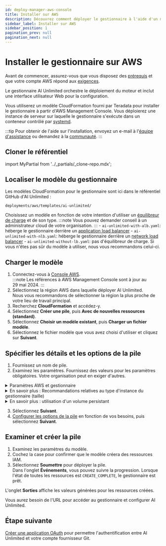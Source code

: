 ```yaml
---
id: deploy-manager-aws-console
title: Installer sur AWS
description: Découvrez comment déployer le gestionnaire à l'aide d'un modèle CloudFormation.
sidebar_label: Installer sur AWS
sidebar_position: 1
pagination_prev: null
pagination_next: null
---
```


# Installer le gestionnaire sur AWS

Avant de commencer, assurez-vous que vous disposez des [prérequis](./index.md#prerequisites) et que votre compte AWS répond aux [exigences](../resources/aws-requirements.md).

Le gestionnaire AI Unlimited orchestre le déploiement du moteur et inclut une interface utilisateur Web pour la configuration. 

Vous utiliserez un modèle CloudFormation fourni par Teradata pour installer le gestionnaire à partir d'AWS Management Console. Vous déploierez une instance de serveur sur laquelle le gestionnaire s'exécute dans un conteneur contrôlé par [systemd](../glossary.md#systemd).

:::tip
Pour obtenir de l'aide sur l'installation, envoyez un e-mail à l'<a href="mailto:aiunlimited.support@Teradata.com">équipe d'assistance</a> ou demandez à la [communauté](https://support.teradata.com/community?id=community_forum&sys_id=b0aba91597c329d0e6d2bd8c1253affa).
:::


## Cloner le référentiel

import MyPartial from '../_partials/_clone-repo.mdx';

<MyPartial />


## Localiser le modèle du gestionnaire

Les modèles CloudFormation pour le gestionnaire sont ici dans le référentiel GitHub d'AI Unlimited :

`deployments/aws/templates/ai-unlimited/`

Choisissez un modèle en fonction de votre intention d'utiliser un [équilibreur de charge](../glossary.md#load-balancer) et de son type.
:::note
Vous pouvez demander conseil à un administrateur cloud de votre organisation.
:::
    - `ai-unlimited-with-alb.yaml`: héberge le gestionnaire derrière un [application load balancer](../glossary.md#application-load-balancer)
    - `ai-unlimited-with-nlb.yaml`: héberge le gestionnaire derrière un [network load balancer](../glossary.md#network-load-balancer)
    - `ai-unlimited-without-lb.yaml`: pas d'équilibreur de charge. Si vous n'êtes pas sûr du modèle à utiliser, nous vous recommandons celui-ci.


## Charger le modèle	

1. Connectez-vous à [Console AWS](https://aws.amazon.com).<br />
   :::note
   Les références à AWS Management Console sont à jour au 29 mai 2024.
   ::: 
2. Sélectionnez la région AWS dans laquelle déployer AI Unlimited.<br />
Nous vous recommandons de sélectionner la région la plus proche de votre lieu de travail principal.
3. Recherchez **CloudFormation** et accédez-y.
4. Sélectionnez **Créer une pile**, puis **Avec de nouvelles ressources (standard)**.
5. Sélectionnez **Choisir un modèle existant**, puis **Charger un fichier modèle**.
6. Sélectionnez le fichier modèle que vous avez choisi d'utiliser et cliquez sur **Suivant**.  

<a id="aws-parms"></a>


## Spécifier les détails et les options de la pile

1. Fournissez un nom de pile.
2. Examinez les paramètres. Fournissez des valeurs pour les paramètres obligatoires. Votre organisation peut en exiger d'autres.<br/>

<details>

<summary>Paramètres AWS et gestionnaire</summary>

 Les paramètres de chaque modèle varient. Vous pouvez voir ici certains paramètres que vous ne voyez pas dans la console.
 
| Paramètre | Description | Notes | 
|---------|-------------|-----------|
| Nom de la pile	| L'identifiant qui vous aide à trouver la pile AI Unlimited à partir d'une liste de piles. |Obligatoire<br/>Par défaut&nbsp;: NA<br/> Le nom ne peut contenir que des caractères alphanumériques (sensibles à la casse) et des traits d'union. Il doit commencer par un caractère alphabétique et ne peut pas dépasser 128&nbsp;caractères.| | Le nom ne peut contenir que des caractères alphanumériques (sensibles à la casse) et des traits d'union. Il doit commencer par un caractère alphabétique et ne peut pas dépasser 128&nbsp;caractères.|
|AiUnlimitedName| Le nom de l'instance AI Unlimited. |Obligatoire avec la valeur par défaut<br/>Par défaut&nbsp;: ai-unlimited<br/>Le nom ne peut contenir que des caractères alphanumériques (sensibles à la casse) et des tirets. Il doit commencer par un caractère alphabétique et ne peut pas comporter plus de 20&nbsp;caractères.|
| InstanceType | Le type d'instance EC2 pour le gestionnaire. |Obligatoire avec la valeur par défaut<br/>Par défaut&nbsp;: t3.micro<br/> **IMPORTANT**&nbsp;: si l'instance n'est pas de taille adéquate, des échecs de déploiement et de suspension du moteur peuvent se produire et vous devrez réinstaller le gestionnaire sur une instance plus grande.  Consultez *En savoir plus&nbsp;: recommandations relatives au type d'instance du gestionnaire (taille)* sous la section des paramètres. |
| RootVolumeSize | La taille du disque racine que vous souhaitez associer à l'instance, en Go. | Obligatoire avec la valeur par défaut<br/>Par défaut&nbsp;: 20<br/>Prend en charge les valeurs comprises entre&nbsp;8 et 1&nbsp;000. |
| TerminationProtection | Active la protection contre la terminaison d'instance. |Obligatoire avec la valeur par défaut<br/>Par défaut&nbsp;: faux |
|IamRole | Spécifie si CloudFormation doit créer un rôle IAM ou utiliser un rôle existant. |Obligatoire avec la valeur par défaut<br/>Par défaut&nbsp;: Nouveau<br/>Les options prises en charge sont&nbsp;: Nouveau ou Existant |
|IamRoleName | Le nom du rôle IAM à attribuer à l'instance, soit un rôle IAM existant, soit un rôle récemment créé. |Facultatif avec la valeur par défaut<br/>Valeur par défaut&nbsp;: ai-unlimited-iam-role<br/>Si vous nommez un nouveau rôle IAM, CloudFormation requiert la capacité CAPABILITY_NAMED_IAM. Laissez ce champ vide pour utiliser un nom généré automatiquement. |
|IamPermissionsBoundary	| L'ARN de la limite des autorisations IAM à associer au rôle IAM attribué à l'instance. |Facultatif<br/>Par défaut&nbsp;: NA |
|AvailabilityZone | La zone de disponibilité dans laquelle vous souhaitez déployer l'instance. |Obligatoire<br/>Par défaut&nbsp;: NA<br/>La valeur doit correspondre au sous-réseau, à la zone de tous les volumes préexistants et le type d'instance doit être disponible dans la zone sélectionnée. |
|LoadBalancerScheme	|Si un équilibreur de charge est utilisé, ce champ spécifie si l'instance est accessible depuis Internet ou uniquement depuis le VPC.	|Facultatif avec la valeur par défaut<br/>Par défaut&nbsp;: Internet-facing<br/>Le nom DNS d'un équilibreur de charge Internet peut être résolu publiquement par les adresses IP publiques des nœuds. Par conséquent, les équilibreurs de charge Internet peuvent acheminer les demandes des clients via Internet.<br/>Les nœuds d'un équilibreur de charge interne n'ont que des adresses IP privées. Le nom DNS d'un équilibreur de charge interne peut être résolu publiquement par les adresses IP personnelles des nœuds. Par conséquent, les équilibreurs de charge internes peuvent acheminer les demandes des clients ayant accès au VPC pour l'équilibreur de charge.|
|LoadBalancerSubnetOne | Sous-réseau sur lequel l'équilibreur de charge est hébergé. Le sous-réseau détermine les zones de disponibilité, les adresses IP et les points de terminaison de l'équilibreur de charge. |Facultatif avec valeur par défaut<br/>Valeur par défaut&nbsp;: NA<br/>Vous devez définir au moins un sous-réseau disponible pour créer un Network Load Balancer (NLB) et deux sous-réseaux pour un Application Load Balancer (ALB).|
| LoadBalancerSubnetTwo| Le sous-réseau où l'équilibreur de charge est hébergé. |Facultatif. Cette option n'est disponible que dans le modèle avec ALB.<br/>Par défaut&nbsp;: NA<br/>|Ce sous-réseau doit se trouver dans une zone de disponibilité différente de celle du premier sous-réseau que vous avez choisi.|
|HostedZoneID | L'ID qu'Amazon Route 53 a attribué à la zone hébergée lorsque vous l'avez créée.|Facultatif<br/>Par défaut&nbsp;: NA<br/>Chaque zone hébergée correspond à un nom du domaine ou éventuellement à un sous-domaine. La zone hébergée est le conteneur des enregistrements DNS, où vous configurez la manière dont le monde interagit avec votre domaine, par exemple en le dirigeant vers une adresse IP avec un enregistrement.<br/>Dans la console AWS, accédez à **Route 53** &gt; **Zones hébergées**. Recherchez votre nom du domaine enregistré et l'ID de zone hébergée correspondant.|
|DnsName| Le nom du domaine. Pour les zones hébergées publiques, il s'agit du nom que vous avez enregistré auprès de votre bureau d'enregistrement DNS. |Facultatif<br/>Par défaut&nbsp;: NA<br/>Pour plus d'informations sur la manière de spécifier des caractères autres que az, 0-9 et - (trait d'union) et sur la manière de spécifier des noms de domaine internationalisés, consultez [Créer une zone hébergée](https://docs.aws.amazon.com/Route53/latest/APIReference/API_CreateHostedZone.html).|
|Privé	|Spécifie si le service est déployé dans un réseau privé sans adresses IP publiques.|Obligatoire<br/>Par défaut&nbsp;: faux <br/>Assurez-vous de sélectionner l'option `Activer l'attribution automatique d'adresses IPv4 publiques` dans le sous-réseau où réside le gestionnaire. Si cette option n'est pas sélectionnée, l'installation peut échouer.|
|Session	|Spécifie si vous pouvez utiliser AWS Session Manager pour accéder à l'instance.|Obligatoire<br/>Par défaut&nbsp;: faux |
|Vpc		|Le réseau sur lequel vous souhaitez déployer l'instance.|Obligatoire<br/>Par défaut&nbsp;: NA|
|Sous-réseau	|Le sous-réseau sur lequel vous souhaitez déployer l'instance.|Obligatoire<br/>Par défaut&nbsp;: NA<br/>Le sous-réseau doit résider dans la zone de disponibilité sélectionnée.|
|KeyName		|La paire de clés publique/privée qui vous permet de vous connecter en toute sécurité à votre instance après son lancement. Lorsque vous créez un compte AWS, il s'agit de la paire de clés que vous créez dans votre région préférée.|Facultatif<br/>Par défaut&nbsp;: NA<br/>Laissez ce champ vide si vous ne souhaitez pas inclure les clés SSH.|
|AccessCIDR	|La plage d'adresses IP CIDR autorisée à accéder à l'instance. |Facultatif<br/>Par défaut&nbsp;: NA<br/>Nous vous recommandons de définir cette valeur sur une plage d'adresses IP approuvées. Définissez au moins AccessCIDR, PrefixList ou SecurityGroup pour autoriser le trafic entrant, sauf si vous créez des règles d'entrée de groupe de sécurité personnalisées.|
|PrefixList	|La liste de préfixes que vous pouvez utiliser pour communiquer avec l'instance. Il s'agit d'un ensemble de blocs CIDR qui définissent un ensemble de plages d'adresses IP nécessitant la même application de stratégie.|Facultatif<br/>Par défaut&nbsp;: NA<br/>Définissez au moins l'un des éléments AccessCIDR, PrefixList ou SecurityGroup pour autoriser le trafic entrant, sauf si vous créez des règles d'entrée de groupe de sécurité personnalisées. Assurez-vous de saisir le nom de la liste de préfixes, et non l'ID.|
|SecurityGroup	|Le pare-feu virtuel qui contrôle le trafic entrant et sortant vers l'instance. |Facultatif<br/>Par défaut&nbsp;: NA<br/>Implémenté sous la forme d'un ensemble de règles spécifiant les protocoles, ports et adresses IP ou blocs CIDR autorisés à accéder à l'instance. Définissez au moins l'un des éléments suivants&nbsp;: AccessCIDR, PrefixList ou SecurityGroup pour autoriser le trafic entrant, sauf si vous créez des règles d'entrée de groupe de sécurité personnalisées.|
|AIUnlimitedHttpPort		|Le port pour accéder à l'interface utilisateur AI Unlimited.|Obligatoire avec la valeur par défaut<br/>Par défaut&nbsp;: 3&nbsp;000|
|AIUnlimitedGrpcPort		|Le port pour accéder à l'API AI Unlimited.|Obligatoire avec la valeur par défaut<br/>Par défaut&nbsp;: 3&nbsp;282|
|AIUnlimitedVersion		|La version d'AI Unlimited que vous souhaitez déployer.|Obligatoire avec la valeur par défaut<br/>Par défaut&nbsp;: dernière<br/>La valeur est une balise de version de conteneur.|
|UsePersistentVolume|Indique si vous souhaitez utiliser un volume persistant nouveau ou existant pour stocker des données. Consultez *En savoir plus&nbsp;: Utilisation d'un volume persistant* sous la section Paramètres. |Facultatif avec valeur par défaut<br/>Par défaut&nbsp;: Nouveau<br/>Les options prises en charge sont un nouveau volume persistant ou un volume existant, selon votre cas d'utilisation.|
|PersistentVolumeSize	|La taille du volume persistant que vous associez à l'instance, en Go.|Obligatoire avec la valeur par défaut<br/>Par défaut&nbsp;: 20<br/>Prend en charge les valeurs comprises entre&nbsp;8 et 1&nbsp;000. |
|ExistingPersistentVolumeId		|L'ID du volume persistant existant que vous associez à l'instance. |Obligatoire si UsePersistentVolume est défini sur Existant.<br/>Par défaut&nbsp;: NA<br/>Le volume persistant doit se trouver dans la même zone de disponibilité que l'instance AI Unlimited.|
|PersistentVolume<br/>DeletionPolicy		|Le comportement du volume persistant lorsque vous supprimez le déploiement de CloudFormation.|Obligatoire par défaut|Supprimer <br/>Par défaut&nbsp;: Retain <br/>Les options prises en charge sont&nbsp;: Delete, Retain, RetainExceptOnCreate et Snapshot.|
|LatestAmiId	|L'ID de l'image qui pointe vers la dernière version d'AMI. Cette valeur est utilisée pour la recherche SSM.|Obligatoire avec la valeur par défaut<br/>Par défaut&nbsp;: NA<br/>Ce déploiement utilise la dernière image ami-amazon-linux-latest/amzn2-ami-hvm-x86_64-gp2 disponible.<br/>**IMPORTANT**&nbsp;: la modification de cette valeur peut endommager la pile.

</details>

<details>

<summary>En savoir plus&nbsp;: Recommandations relatives au type d'instance du gestionnaire (taille)</summary>

Pour la préversion publique payante d'AI Unlimited, en fonction du nombre d'opérations de déploiement et de suspension simultanées du moteur, nous recommandons ces types d'instances t3. Les performances des autres types d'instances disponibles peuvent varier.

| Type d'instance | Opérations simultanées |
|---------|-------------|
|t3.micro |1 |
|t3.small |jusqu'à 5 |
|t3.medium |jusqu'à 10 |
|t3.large |jusqu'à 20 |
|t3.xlarge |plus de 21 

La concurrence augmentera lorsque AI Unlimited sera disponible pour le grand public.

</details>

<details>

<summary>En savoir plus&nbsp;: utilisation d'un volume persistant</summary>

L'instance du gestionnaire s'exécute dans un conteneur et enregistre ses données de configuration dans une base de données dans le volume racine de l'instance. Ces données sont conservées si vous arrêtez, redémarrez ou effectuez un instantané et relancez l'instance. 

Un volume persistant stocke les données d'une application conteneurisée au-delà de la durée de vie du conteneur, du pod ou du nœud dans lequel il s'exécute. 


**Sans volume persistant**

Si le conteneur, le pod ou le nœud tombe en panne ou s'arrête, vous perdez les données de configuration du gestionnaire. Vous pouvez déployer une nouvelle instance du gestionnaire, mais pas dans le même état que celle qui a été perdue.


**Avec un volume persistant**

Si le conteneur, le pod ou le nœud tombe en panne ou s'arrête et que les données de configuration du gestionnaire sont stockées dans un volume persistant, vous pouvez déployer une nouvelle instance de gestionnaire ayant la même configuration que celle qui a été perdue.


**Exemple**

1. Déployez le gestionnaire et incluez ces paramètres&nbsp;:
   - `UsePersistentVolume`: **Nouveau**
   - `PersistentVolumeDeletionPolicy`: **Conserver**
2. Après avoir créé la pile, dans l'onglet **Sorties**, notez le `volume-id`.
3. Utilisez AI Unlimited.
4. Si l'instance du gestionnaire est perdue, déployez à nouveau le gestionnaire et incluez ces paramètres:
   - `UsePersistentVolume`: **Nouveau**
   - `PersistentVolumeDeletionPolicy`: **Conserver** 
   - `ExistingPersistentVolumeId`: la valeur que vous avez notée à l'étape&nbsp;2
   
 La nouvelle instance du gestionnaire a la même configuration que celle qui a été perdue.

</details>


3. Sélectionnez **Suivant**.
4. [Configurer les options de la pile](https://docs.aws.amazon.com/AWSCloudFormation/latest/UserGuide/cfn-console-add-tags.html) en fonction de vos besoins, puis sélectionnez **Suivant**. 


## Examiner et créer la pile

1. Examinez les paramètres du modèle. 
2. Cochez la case pour confirmer que le modèle créera des ressources IAM. 
3. Sélectionnez **Soumettre** pour déployer la pile.<br />
Dans l'onglet **Événements**, vous pouvez suivre la progression. Lorsque l'état de toutes les ressources est `CREATE_COMPLETE`, le gestionnaire est prêt. 

L'onglet **Sorties** affiche les valeurs générées pour les ressources créées.

Vous aurez besoin de l'URL pour accéder au gestionnaire et configurer AI Unlimited.


## Étape suivante

[Créer une application OAuth](../resources/create-oauth-app.md) pour permettre l'authentification entre AI Unlimited et votre compte fournisseur Git.



